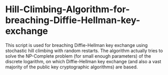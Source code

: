 # Hill-Climbing-Algorithm-for-breaching-Diffie-Hellman-key-exchange
This script is used for breaching Diffie-Hellman key exchange using stochastic hill climbing with random restarts. The algorithm actually tries to solve the NP-Complete problem (for small enough parameters) of the discrete logarithm, on which Diffie-Hellman key exchange (and also a vast majority of the public key cryptographic algorithms) are based.
